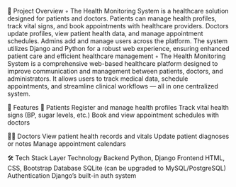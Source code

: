 📌 Project Overview
◦ The Health Monitoring System is a healthcare solution designed for patients and doctors. Patients can 
  manage health profiles, track vital signs, and book appointments with healthcare providers. Doctors update profiles, 
  view patient health data, and manage appointment schedules. Admins add and manage users across the platform. The 
  system utilizes Django and Python for a robust web experience, ensuring enhanced patient care and efficient 
  healthcare management
◦ The Health Monitoring System is a comprehensive web-based healthcare platform designed to improve communication and management between patients, doctors, and administrators.
  It allows users to track medical data, schedule appointments, and streamline clinical workflows — all in one centralized system.

🚀 Features
👤 Patients
  Register and manage health profiles
  Track vital health signs (BP, sugar levels, etc.)
  Book and view appointment schedules with doctors

👨‍⚕️ Doctors
  View patient health records and vitals
  Update patient diagnoses or notes
  Manage appointment calendars
  
🛠️ Tech Stack
Layer	          Technology
Backend	        Python, Django
Frontend	      HTML, CSS, Bootstrap
Database	      SQLite (can be upgraded to MySQL/PostgreSQL)
Authentication	Django’s built-in auth system
